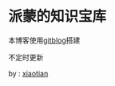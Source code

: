 # 派蒙的知识宝库
本博客使用[gitblog](https://github.com/imuncle/gitblog)搭建

不定时更新

by : [xiaotian](https://github.com/xiaotian2333)